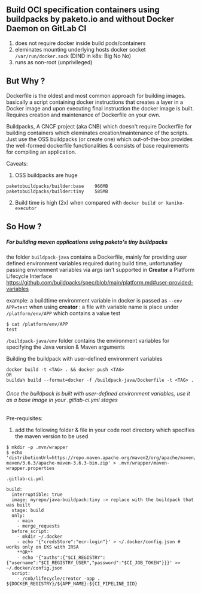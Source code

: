 ## Build OCI specification containers using buildpacks by paketo.io and without Docker Daemon on GitLab CI
1. does not require docker inside build pods/containers
2. eleminates mounting underlying hosts docker socket `/var/run/docker.sock` (DIND in k8s: Big No No)
3. runs as non-root (unprivileged)

## But Why ?
Dockerfile is the oldest and most common approach for building images. basically a script containing docker instructions that creates a layer in a Docker image and upon executing final instruction the docker image is built. Requires creation and maintenance of Dockerfile on your own.

Buildpacks, A CNCF project (aka CNB) which doesn't require Dockerfile for building containers which eleminates creation/maintenance of the scripts. Just use the OSS buildpacks (or create one) which out-of-the-box provides the well-formed dockerfile functionalities & consists of base requirements for compiling an application.

Caveats:
1. OSS buildpacks are huge 
```
paketobuildpacks/builder:base    966MB
paketobuildpacks/builder:tiny    585MB
```
2. Build time is high (2x) when compared with `docker build or kaniko-executor`

## So How ?
##### For building maven applications using paketo's tiny buildpacks
the folder `buildpack-java` contains a Dockerfile, mainly for providing user defined environment variables required during build time, unfortunatley passing environment variables via args isn't supported in **Creator** a Platform Lifecycle Interface  https://github.com/buildpacks/spec/blob/main/platform.md#user-provided-variables

example: a buildtime environment variable in docker is passed as `--env APP=test` 
when using **creator** : a file with variable name is place under `/platform/env/APP` which contains a value test 
```
$ cat /platform/env/APP
test
```
`/buildpack-java/env` folder contains the environment variables for specifying the Java version & Maven arguments

Building the buildpack with user-defined environment variables
```
docker build -t <TAG> . && docker push <TAG>
OR
buildah build --format=docker -f /buildpack-java/Dockerfile -t <TAG> .
```

###### Once the buildpack is built with user-defined environment variables, use it as a base image in your .gitlab-ci.yml stages

Pre-requisites:
1. add the following folder & file in your code root directory which specifies the maven version to be used 
```
$ mkdir -p .mvn/wrapper
$ echo 'distributionUrl=https://repo.maven.apache.org/maven2/org/apache/maven/apache-maven/3.6.3/apache-maven-3.6.3-bin.zip' > .mvn/wrapper/maven-wrapper.properties
```

`.gitlab-ci.yml`
```
build:
  interruptible: true
  image: myrepo/java-buildpack:tiny -> replace with the buildpack that was built  
  stage: build
  only:
    - main
    - merge_requests
  before_script:
    - mkdir ~/.docker
    - echo '{"credsStore":"ecr-login"}' > ~/.docker/config.json # works only on EKS with IRSA
    **OR** 
    - echo '{"auths":{"$CI_REGISTRY":{"username":"$CI_REGISTRY_USER","password":"$CI_JOB_TOKEN"}}}' >> ~/.docker/config.json
  script:
    - /cnb/lifecycle/creator -app . ${DOCKER_REGISTRY}/${APP_NAME}:${CI_PIPELINE_IID}
```
